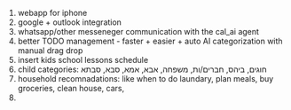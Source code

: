 1. webapp for iphone
2. google + outlook integration
3. whatsapp/other messeneger communication with the cal_ai agent
4. better TODO management - faster + easier + auto AI categorization with manual drag drop
5. insert kids school lessons schedule
6. child categories: חוגים, ביהס, חברים/ות, משפחה, אבא, אמא, סבא, סבתא
7. household recomnadations: like when to do laundary, plan meals, buy groceries, clean house, cars, 
8. 


